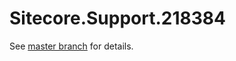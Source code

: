 # Sitecore.Support.218384

See [master branch](https://github.com/sitecoresupport/Sitecore.Support.218384) for details.